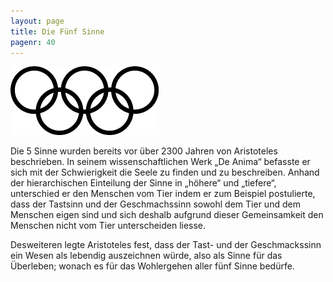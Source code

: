 ```yaml
---
layout: page
title: Die Fünf Sinne
pagenr: 40
---
```

![Fünf Sinne](/assets/img/fuenf_sinne.jpg)

Die 5 Sinne wurden bereits vor über 2300 Jahren von Aristoteles beschrieben. In seinem wissenschaftlichen Werk „De Anima“ befasste er sich mit der Schwierigkeit die Seele zu finden und zu beschreiben. Anhand der hierarchischen Einteilung der Sinne in „höhere“ und „tiefere“, unterschied er den Menschen vom Tier indem er zum Beispiel postulierte, dass der Tastsinn und der Geschmachssinn sowohl dem Tier und dem Menschen eigen sind und sich deshalb aufgrund dieser Gemeinsamkeit den Menschen nicht vom Tier unterscheiden liesse.

Desweiteren legte Aristoteles fest, dass der Tast- und der Geschmackssinn ein Wesen als lebendig auszeichnen würde, also als Sinne für das Überleben; wonach es für das Wohlergehen aller fünf Sinne bedürfe.
